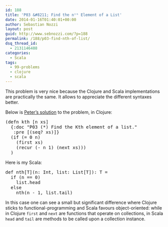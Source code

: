 ```yaml
---
id: 188
title: 'P03 &#8211; Find the nᵗʰ Element of a List'
date: 2014-01-16T01:40:01+00:00
author: Sebastian Nozzi
layout: post
guid: http://www.sebnozzi.com/?p=188
permalink: /188/p03-find-nth-of-list/
dsq_thread_id:
  - 2131146488
categories:
  - Scala
tags:
  - 99-problems
  - clojure
  - scala
---
```

This problem is very nice because the Clojure and Scala implementations are practically the same. It allows to appreciate the different syntaxes better.

Below is [Peter&#8217;s solution](http://pbrc.blogspot.co.at/2014/01/99-clojure-problems-3-find-kth-element.html) to the problem, in Clojure:

<pre class="brush: clojure; notranslate">(defn kth [n xs]  
  {:doc "P03 (*) Find the Kth element of a list." 
   :pre [(seq? xs)]}
  (if (= 0 n)
    (first xs)
    (recur (- n 1) (next xs)))
  )
</pre>

Here is my Scala:

<pre class="brush: scala; notranslate">def nth[T](n: Int, list: List[T]): T =
  if (n == 0)
    list.head
  else
    nth(n - 1, list.tail)
</pre>

In this case one can see a small but significant difference where Clojure sticks to functional-programming and Scala favours object-oriented: while in Clojure `first` and `next` are functions that operate on collections, in Scala `head` and `tail` are methods to be called upon a collection instance.
